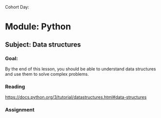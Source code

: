 Cohort Day:

# Module: Python

## Subject: Data structures

### Goal:
By the end of this lesson, you should be able to understand data structures and use them to solve complex problems.

### Reading
<https://docs.python.org/3/tutorial/datastructures.html#data-structures>

### Assignment
